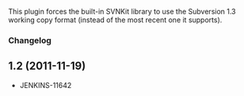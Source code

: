 This plugin forces the built-in SVNKit library to use the Subversion 1.3
working copy format (instead of the most recent one it supports).

### Changelog

## 1.2 (2011-11-19)

-   JENKINS-11642
